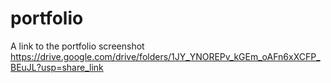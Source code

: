 # portfolio
A link to the portfolio screenshot
https://drive.google.com/drive/folders/1JY_YNOREPv_kGEm_oAFn6xXCFP_BEuJL?usp=share_link
